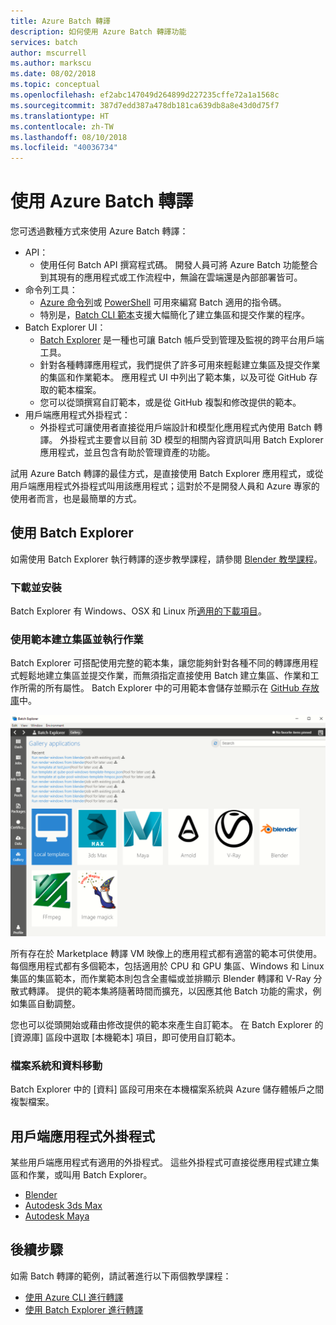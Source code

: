 ```yaml
---
title: Azure Batch 轉譯
description: 如何使用 Azure Batch 轉譯功能
services: batch
author: mscurrell
ms.author: markscu
ms.date: 08/02/2018
ms.topic: conceptual
ms.openlocfilehash: ef2abc147049d264899d227235cffe72a1a1568c
ms.sourcegitcommit: 387d7edd387a478db181ca639db8a8e43d0d75f7
ms.translationtype: HT
ms.contentlocale: zh-TW
ms.lasthandoff: 08/10/2018
ms.locfileid: "40036734"
---
```

# <a name="using-azure-batch-rendering"></a>使用 Azure Batch 轉譯

您可透過數種方式來使用 Azure Batch 轉譯：

* API：
  * 使用任何 Batch API 撰寫程式碼。  開發人員可將 Azure Batch 功能整合到其現有的應用程式或工作流程中，無論在雲端還是內部部署皆可。
* 命令列工具：
  * [Azure 命令列](https://docs.microsoft.com/cli/azure/)或 [PowerShell](https://docs.microsoft.com/powershell/azure/overview) 可用來編寫 Batch 適用的指令碼。
  * 特別是，[Batch CLI 範本](https://docs.microsoft.com/azure/batch/batch-cli-templates)支援大幅簡化了建立集區和提交作業的程序。
* Batch Explorer UI：
  * [Batch Explorer](https://github.com/Azure/BatchLabs) 是一種也可讓 Batch 帳戶受到管理及監視的跨平台用戶端工具。
  * 針對各種轉譯應用程式，我們提供了許多可用來輕鬆建立集區及提交作業的集區和作業範本。  應用程式 UI 中列出了範本集，以及可從 GitHub 存取的範本檔案。
  * 您可以從頭撰寫自訂範本，或是從 GitHub 複製和修改提供的範本。
* 用戶端應用程式外掛程式：
  * 外掛程式可讓使用者直接從用戶端設計和模型化應用程式內使用 Batch 轉譯。  外掛程式主要會以目前 3D 模型的相關內容資訊叫用 Batch Explorer 應用程式，並且包含有助於管理資產的功能。

試用 Azure Batch 轉譯的最佳方式，是直接使用 Batch Explorer 應用程式，或從用戶端應用程式外掛程式叫用該應用程式；這對於不是開發人員和 Azure 專家的使用者而言，也是最簡單的方式。

## <a name="using-batch-explorer"></a>使用 Batch Explorer

如需使用 Batch Explorer 執行轉譯的逐步教學課程，請參閱 [Blender 教學課程](https://docs.microsoft.com/azure/batch/tutorial-rendering-batchexplorer-blender)。

### <a name="download-and-install"></a>下載並安裝

Batch Explorer 有 Windows、OSX 和 Linux 所[適用的下載項目](https://azure.github.io/BatchExplorer/)。

### <a name="using-templates-to-create-pools-and-run-jobs"></a>使用範本建立集區並執行作業

Batch Explorer 可搭配使用完整的範本集，讓您能夠針對各種不同的轉譯應用程式輕鬆地建立集區並提交作業，而無須指定直接使用 Batch 建立集區、作業和工作所需的所有屬性。  Batch Explorer 中的可用範本會儲存並顯示在 [GitHub 存放庫](https://github.com/Azure/BatchExplorer-data/tree/master/ncj)中。

![Batch Explorer資源庫](./media/batch-rendering-using/batch-explorer-gallery.png)

所有存在於 Marketplace 轉譯 VM 映像上的應用程式都有適當的範本可供使用。  每個應用程式都有多個範本，包括適用於 CPU 和 GPU 集區、Windows 和 Linux 集區的集區範本，而作業範本則包含全畫幅或並排顯示 Blender 轉譯和 V-Ray 分散式轉譯。 提供的範本集將隨著時間而擴充，以因應其他 Batch 功能的需求，例如集區自動調整。

您也可以從頭開始或藉由修改提供的範本來產生自訂範本。 在 Batch Explorer 的 [資源庫] 區段中選取 [本機範本] 項目，即可使用自訂範本。

### <a name="file-system-and-data-movement"></a>檔案系統和資料移動

Batch Explorer 中的 [資料] 區段可用來在本機檔案系統與 Azure 儲存體帳戶之間複製檔案。

## <a name="client-application-plug-ins"></a>用戶端應用程式外掛程式

某些用戶端應用程式有適用的外掛程式。  這些外掛程式可直接從應用程式建立集區和作業，或叫用 Batch Explorer。

* [Blender](https://github.com/Azure/azure-batch-rendering/tree/master/plugins/blender)
* [Autodesk 3ds Max](https://github.com/Azure/azure-batch-rendering/tree/master/plugins/3ds-max)
* [Autodesk Maya](https://github.com/Azure/azure-batch-maya)

## <a name="next-steps"></a>後續步驟

如需 Batch 轉譯的範例，請試著進行以下兩個教學課程：

* [使用 Azure CLI 進行轉譯](https://docs.microsoft.com/azure/batch/tutorial-rendering-cli)
* [使用 Batch Explorer 進行轉譯](https://docs.microsoft.com/azure/batch/tutorial-rendering-batchexplorer-blender)